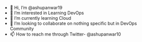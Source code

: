 - 👋 Hi, I’m @ashupanwar19
- 👀 I’m interested in Learning DevOps
- 🌱 I’m currently learning Cloud
- 💞️ I’m looking to collaborate on nothing specific but in DevOps Community
- 📫 How to reach me through Twitter- @ashupanwar10

<!---
ashupanwar19/ashupanwar19 is a ✨ special ✨ repository because its `README.md` (this file) appears on your GitHub profile.
You can click the Preview link to take a look at your changes.
--->
